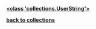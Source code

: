 [**<class 'collections.UserString'>**](/modules/collections/UserString/)

[**back to collections**](/modules/collections/)